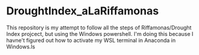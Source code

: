 # DroughtIndex_aLaRiffamonas

This repository is my attempt to follow all the steps of Riffamonas/Drought Index projcect, but using the Windows powershell. I'm doing this because I havne't figured out how to activate my WSL terminal in Anaconda in Windows.ls